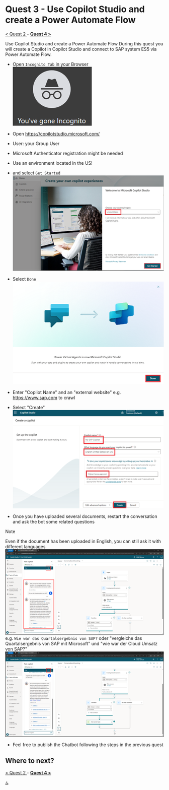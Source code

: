 # Quest 3 - Use Copilot Studio and create a Power Automate Flow

[ < Quest 2 ](quest2.md) - **[ Quest 4 > ](quest4.md)**

Use Copilot Studio and create a Power Automate Flow
During this quest you will create a Copilot in Copilot Studio and connect to SAP system ES5 via Power Automate Flow. 

* Open `Incognito Tab` in your Browser
![Sign In](../media/quest3/1-Incognito.png)

* Open https://copilotstudio.microsoft.com/
* User: your Group User
* Microsoft Authenticator registration might be needed

* Use an environment located in the US!
* and select `Get Started`
![Sign In](../media/quest3/2-GetStarted.png)



* Select `Done`
![Sign In](../media/quest3/3-PowerVirtualAgent-is-now-MicrosoftCopilotStudio.png)



* Enter "Copliot Name" and an "external website" e.g. https://www.sap.com to crawl
* Select "Create"
![Sign In](../media/quest3/4-CreateCopilot.png)





















* Once you have uploaded several documents, restart the conversation and ask the bot some related questions 
> [!NOTE]
> Even if the document has been uploaded in English, you can still ask it with different languages
![Sign In](../media/quest3/04-ChatWithYourData.png)
e.g. `Wie war das Quartalsergebnis von SAP?` oder
"vergleiche das Quartalsergebnis von SAP mit Microsoft" und 
"wie war der Cloud Umsatz von SAP?"
![Sign In](../media/quest3/05-MoreChats.png)


* Feel free to publish the Chatbot following the steps in the previous quest


## Where to next?
[ < Quest 2 ](quest2.md) - **[ Quest 4 > ](quest4.md)**

[🔝](#)
